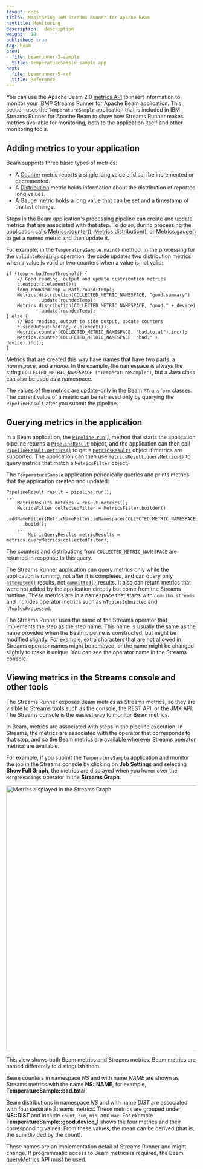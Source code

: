 ```yaml
---
layout: docs
title:  Monitoring IBM Streams Runner for Apache Beam
navtitle: Monitoring
description:  description
weight:  10
published: true
tag: beam
prev:
  file: beamrunner-3-sample
  title: TemperatureSample sample app
next:
  file: beamrunner-5-ref
  title: Reference
---
```


You can use the Apache Beam  2.0 [metrics API](https://beam.apache.org/documentation/sdks/javadoc/2.0.0/org/apache/beam/sdk/metrics/package-summary.html) to insert information to monitor your IBM® Streams Runner for Apache Beam application. This section uses the `TemperatureSample` application that is included in IBM Streams Runner for Apache Beam to show how Streams Runner makes metrics available for monitoring, both to the application itself and other monitoring tools.

## Adding metrics to your application

Beam supports three basic types of metrics:

- A [Counter](https://beam.apache.org/documentation/sdks/javadoc/2.0.0/org/apache/beam/sdk/metrics/Counter.html) metric reports a single long value and can be incremented or decremented.
- A [Distribution](https://beam.apache.org/documentation/sdks/javadoc/2.0.0/org/apache/beam/sdk/metrics/Distribution.html) metric holds information about the distribution of reported long values.
- A [Gauge](https://beam.apache.org/documentation/sdks/javadoc/2.0.0/org/apache/beam/sdk/metrics/Gauge.html) metric holds a long value that can be set and a timestamp of the last change.

Steps in the Beam application's processing pipeline can create and update metrics that are associated with that step. To do so, during processing the application calls [Metrics.counter()](https://beam.apache.org/documentation/sdks/javadoc/2.0.0/org/apache/beam/sdk/metrics/Metrics.html#counter-java.lang.String-java.lang.String-), [Metrics.distribution()](https://beam.apache.org/documentation/sdks/javadoc/2.0.0/org/apache/beam/sdk/metrics/Metrics.html#distribution-java.lang.String-java.lang.String-), or [Metrics.gauge()](https://beam.apache.org/documentation/sdks/javadoc/2.0.0/org/apache/beam/sdk/metrics/Metrics.html#gauge-java.lang.String-java.lang.String) to get a named metric and then update it.

For example, in the `TemperatureSample.main()` method, in the processing for the `ValidateReadings` operation, the code updates two distribution metrics when a value is valid or two counters when a value is not valid:

```
if (temp < badTempThreshold) {
    // Good reading, output and update distribution metrics
    c.output(c.element());
    long roundedTemp = Math.round(temp);
    Metrics.distribution(COLLECTED_METRIC_NAMESPACE, "good.summary")
            .update(roundedTemp);
    Metrics.distribution(COLLECTED_METRIC_NAMESPACE, "good." + device)
            .update(roundedTemp);
} else {
    // Bad reading, output to side output, update counters
    c.sideOutput(badTag, c.element());
    Metrics.counter(COLLECTED_METRIC_NAMESPACE, "bad.total").inc();
    Metrics.counter(COLLECTED_METRIC_NAMESPACE, "bad." + device).inc();
}
```

Metrics that are created this way have names that have two parts: a _namespace_, and a _name_. In the example, the namespace is always the string `COLLECTED_METRIC_NAMESPACE ("TemperatureSample")`, but a Java class can also be used as a namespace.

The values of the metrics are update-only in the Beam `PTransform` classes. The current value of a metric can be retrieved only by querying the `PipelineResult` after you submit the pipeline.

## Querying metrics in the application

In a Beam application, the [`Pipeline.run()`](https://beam.apache.org/documentation/sdks/javadoc/2.0.0/org/apache/beam/sdk/Pipeline.html#run--) method that starts the application pipeline returns a [`PipelineResult`](https://beam.apache.org/documentation/sdks/javadoc/2.0.0/org/apache/beam/sdk/PipelineResult.html) object, and the application can then call [`PipelineResult.metrics()`](https://beam.apache.org/documentation/sdks/javadoc/2.0.0/org/apache/beam/sdk/PipelineResult.html#metrics--) to get a [`MetricsResults`](https://beam.apache.org/documentation/sdks/javadoc/2.0.0/org/apache/beam/sdk/metrics/MetricResults.html) object if metrics are supported. The application can then use [`MetricsResult.queryMetrics()`](https://beam.apache.org/documentation/sdks/javadoc/2.0.0/org/apache/beam/sdk/metrics/MetricResults.html#queryMetrics-org.apache.beam.sdk.metrics.MetricsFilter-) to query metrics that match a `MetricsFilter` object.

The `TemperatureSample` application periodically queries and prints metrics that the application created and updated:

```
PipelineResult result = pipeline.run();
...
    MetricResults metrics = result.metrics();
    MetricsFilter collectedFilter = MetricsFilter.builder()
      .addNameFilter(MetricNameFilter.inNamespace(COLLECTED_METRIC_NAMESPACE))
      .build();
    ...
        MetricQueryResults metricResults = metrics.queryMetrics(collectedFilter);
```

The counters and distributions from `COLLECTED_METRIC_NAMESPACE` are returned in response to this query.

The Streams Runner application can query metrics only while the application is running, not after it is completed, and can query only [`attempted()`](https://beam.apache.org/documentation/sdks/javadoc/2.0.0/org/apache/beam/sdk/metrics/MetricResult.html#attempted--) results, not [`committed()`](https://beam.apache.org/documentation/sdks/javadoc/2.0.0/org/apache/beam/sdk/metrics/MetricResult.html#committed--) results. It also can return metrics that were not added by the application directly but come from the Streams runtime. These metrics are in a namespace that starts with `com.ibm.streams` and includes operator metrics such as `nTuplesSubmitted` and `nTuplesProcessed`.

The Streams Runner uses the name of the Streams operator that implements the step as the step name. This name is usually the same as the name provided when the Beam pipeline is constructed, but might be modified slightly. For example, extra characters that are not allowed in Streams operator names might be removed, or the name might be changed slightly to make it unique. You can see the operator name in the Streams console.

## Viewing metrics in the Streams console and other tools

The Streams Runner exposes Beam metrics as Streams metrics, so they are visible to Streams tools such as the console, the REST API, or the JMX API. The Streams console is the easiest way to monitor Beam metrics.

In Beam, metrics are associated with steps in the pipeline execution. In Streams, the metrics are associated with the operator that corresponds to that step, and so the Beam metrics are available wherever Streams operator metrics are available.

For example, if you submit the `TemperatureSample` application and monitor the job in the Streams console by clicking on **Job Settings** and selecting **Show Full Graph**, the metrics are displayed when you hover over the `MergeReadings` operator in the **Streams Graph**.

<img src="/streamsx.documentation/images/beamrunner/metricsingraph.jpg" alt="Metrics displayed in the Streams Graph" width="700" />

This view shows both Beam metrics and Streams metrics. Beam metrics are named differently to distinguish them.

Beam counters in namespace _NS_ and with name _NAME_ are shown as Streams metrics with the name **NS::NAME**, for example, **TemperatureSample::bad.total**.

Beam distributions in namespace _NS_ and with name _DIST_ are associated with four separate Streams metrics. These metrics are grouped under **NS::DIST** and include `count`, `sum`, `min`, and `max`. For example **TemperatureSample::good.device\_1** shows the four metrics and their corresponding values. From these values, the mean can be derived (that is, the sum divided by the count).

These names are an implementation detail of Streams Runner and might change. If programmatic access to Beam metrics is required, the Beam [queryMetrics](https://beam.apache.org/documentation/sdks/javadoc/2.0.0/org/apache/beam/sdk/metrics/MetricResults.html#queryMetrics-org.apache.beam.sdk.metrics.MetricsFilter-) API must be used.
